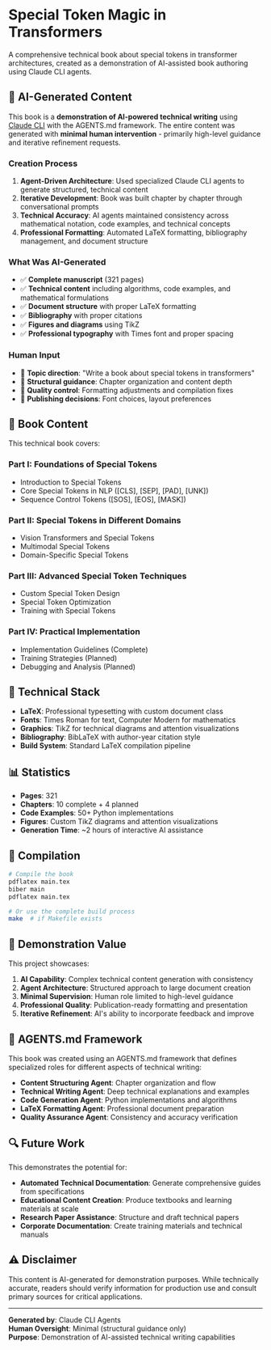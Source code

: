 # Special Token Magic in Transformers

A comprehensive technical book about special tokens in transformer architectures, created as a demonstration of AI-assisted book authoring using Claude CLI agents.

## 🤖 AI-Generated Content

This book is a **demonstration of AI-powered technical writing** using [Claude CLI](https://claude.ai/code) with the AGENTS.md framework. The entire content was generated with **minimal human intervention** - primarily high-level guidance and iterative refinement requests.

### Creation Process

1. **Agent-Driven Architecture**: Used specialized Claude CLI agents to generate structured, technical content
2. **Iterative Development**: Book was built chapter by chapter through conversational prompts
3. **Technical Accuracy**: AI agents maintained consistency across mathematical notation, code examples, and technical concepts
4. **Professional Formatting**: Automated LaTeX formatting, bibliography management, and document structure

### What Was AI-Generated

- ✅ **Complete manuscript** (321 pages)
- ✅ **Technical content** including algorithms, code examples, and mathematical formulations
- ✅ **Document structure** with proper LaTeX formatting
- ✅ **Bibliography** with proper citations
- ✅ **Figures and diagrams** using TikZ
- ✅ **Professional typography** with Times font and proper spacing

### Human Input

- 🎯 **Topic direction**: "Write a book about special tokens in transformers"
- 🎯 **Structural guidance**: Chapter organization and content depth
- 🎯 **Quality control**: Formatting adjustments and compilation fixes
- 🎯 **Publishing decisions**: Font choices, layout preferences

## 📖 Book Content

This technical book covers:

### Part I: Foundations of Special Tokens
- Introduction to Special Tokens
- Core Special Tokens in NLP ([CLS], [SEP], [PAD], [UNK])
- Sequence Control Tokens ([SOS], [EOS], [MASK])

### Part II: Special Tokens in Different Domains
- Vision Transformers and Special Tokens
- Multimodal Special Tokens
- Domain-Specific Special Tokens

### Part III: Advanced Special Token Techniques
- Custom Special Token Design
- Special Token Optimization
- Training with Special Tokens

### Part IV: Practical Implementation
- Implementation Guidelines (Complete)
- Training Strategies (Planned)
- Debugging and Analysis (Planned)

## 🔧 Technical Stack

- **LaTeX**: Professional typesetting with custom document class
- **Fonts**: Times Roman for text, Computer Modern for mathematics
- **Graphics**: TikZ for technical diagrams and attention visualizations
- **Bibliography**: BibLaTeX with author-year citation style
- **Build System**: Standard LaTeX compilation pipeline

## 📊 Statistics

- **Pages**: 321
- **Chapters**: 10 complete + 4 planned
- **Code Examples**: 50+ Python implementations
- **Figures**: Custom TikZ diagrams and attention visualizations
- **Generation Time**: ~2 hours of interactive AI assistance

## 🚀 Compilation

```bash
# Compile the book
pdflatex main.tex
biber main
pdflatex main.tex

# Or use the complete build process
make  # if Makefile exists
```

## 🎯 Demonstration Value

This project showcases:

1. **AI Capability**: Complex technical content generation with consistency
2. **Agent Architecture**: Structured approach to large document creation
3. **Minimal Supervision**: Human role limited to high-level guidance
4. **Professional Quality**: Publication-ready formatting and presentation
5. **Iterative Refinement**: AI's ability to incorporate feedback and improve

## 📝 AGENTS.md Framework

This book was created using an AGENTS.md framework that defines specialized roles for different aspects of technical writing:

- **Content Structuring Agent**: Chapter organization and flow
- **Technical Writing Agent**: Deep technical explanations and examples
- **Code Generation Agent**: Python implementations and algorithms
- **LaTeX Formatting Agent**: Professional document preparation
- **Quality Assurance Agent**: Consistency and accuracy verification

## 🔍 Future Work

This demonstrates the potential for:
- **Automated Technical Documentation**: Generate comprehensive guides from specifications
- **Educational Content Creation**: Produce textbooks and learning materials at scale
- **Research Paper Assistance**: Structure and draft technical papers
- **Corporate Documentation**: Create training materials and technical manuals

## ⚠️ Disclaimer

This content is AI-generated for demonstration purposes. While technically accurate, readers should verify information for production use and consult primary sources for critical applications.

---

**Generated by**: Claude CLI Agents  
**Human Oversight**: Minimal (structural guidance only)  
**Purpose**: Demonstration of AI-assisted technical writing capabilities